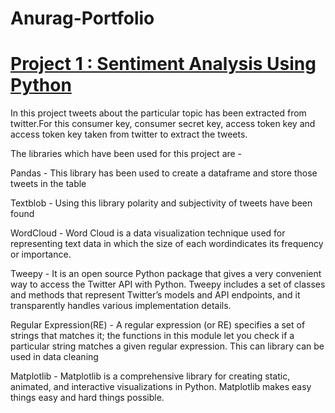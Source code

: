 # Anurag-Portfolio

# [Project 1 : Sentiment Analysis Using Python](https://github.com/anurag3103-pa/Sentiment-Analysis/blob/main/Sentiment%20Analysis.ipynb)

In this project tweets about the particular topic has been extracted from twitter.For this consumer key, consumer secret key, access token key and access token key taken from twitter to extract the tweets.

The libraries which have been used for this project are -

Pandas - This library has been used to create a dataframe and store those tweets in the table

Textblob - Using this library polarity and subjectivity of tweets have been found

WordCloud - Word Cloud is a data visualization technique used for representing text data in which the size of each wordindicates its frequency or importance.

Tweepy - It is an open source Python package that gives a very convenient way to access the Twitter API with Python. Tweepy includes a set of classes and methods that represent Twitter’s models and API endpoints, and it transparently handles various implementation details.

Regular Expression(RE) - A regular expression (or RE) specifies a set of strings that matches it; the functions in this module let you check if a particular string matches a given regular expression. This can library can be used in data cleaning

Matplotlib - Matplotlib is a comprehensive library for creating static, animated, and interactive visualizations in Python. Matplotlib makes easy things easy and hard things possible.
